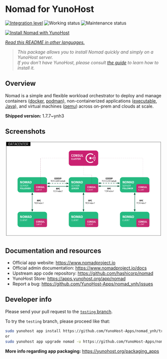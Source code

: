 <!--
N.B.: This README was automatically generated by <https://github.com/YunoHost/apps/tree/master/tools/readme_generator>
It shall NOT be edited by hand.
-->

# Nomad for YunoHost

[![Integration level](https://dash.yunohost.org/integration/nomad.svg)](https://ci-apps.yunohost.org/ci/apps/nomad/) ![Working status](https://ci-apps.yunohost.org/ci/badges/nomad.status.svg) ![Maintenance status](https://ci-apps.yunohost.org/ci/badges/nomad.maintain.svg)

[![Install Nomad with YunoHost](https://install-app.yunohost.org/install-with-yunohost.svg)](https://install-app.yunohost.org/?app=nomad)

*[Read this README in other languages.](./ALL_README.md)*

> *This package allows you to install Nomad quickly and simply on a YunoHost server.*  
> *If you don't have YunoHost, please consult [the guide](https://yunohost.org/install) to learn how to install it.*

## Overview

Nomad is a simple and flexible workload orchestrator to deploy and manage containers ([docker](https://www.nomadproject.io/docs/drivers/docker.html), [podman](https://www.nomadproject.io/docs/drivers/podman)), non-containerized applications ([executable](https://www.nomadproject.io/docs/drivers/exec.html), [Java](https://www.nomadproject.io/docs/drivers/java)), and virtual machines ([qemu](https://www.nomadproject.io/docs/drivers/qemu.html)) across on-prem and clouds at scale.


**Shipped version:** 1.7.7~ynh3

## Screenshots

![Screenshot of Nomad](./doc/screenshots/assets.png)

## Documentation and resources

- Official app website: <https://www.nomadproject.io>
- Official admin documentation: <https://www.nomadproject.io/docs>
- Upstream app code repository: <https://github.com/hashicorp/nomad>
- YunoHost Store: <https://apps.yunohost.org/app/nomad>
- Report a bug: <https://github.com/YunoHost-Apps/nomad_ynh/issues>

## Developer info

Please send your pull request to the [`testing` branch](https://github.com/YunoHost-Apps/nomad_ynh/tree/testing).

To try the `testing` branch, please proceed like that:

```bash
sudo yunohost app install https://github.com/YunoHost-Apps/nomad_ynh/tree/testing --debug
or
sudo yunohost app upgrade nomad -u https://github.com/YunoHost-Apps/nomad_ynh/tree/testing --debug
```

**More info regarding app packaging:** <https://yunohost.org/packaging_apps>
